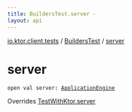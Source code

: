 ```yaml
---
title: BuildersTest.server - 
layout: api
---
```


<div class='api-docs-breadcrumbs'><a href="../index.html">io.ktor.client.tests</a> / <a href="index.html">BuildersTest</a> / <a href="./server.html">server</a></div>

# server

<div class="signature"><code><span class="keyword">open</span> <span class="keyword">val </span><span class="identifier">server</span><span class="symbol">: </span><a href="../../io.ktor.server.engine/-application-engine/index.html"><span class="identifier">ApplicationEngine</span></a></code></div>

Overrides <a href="../../io.ktor.client.tests.utils/-test-with-ktor/server.html">TestWithKtor.server</a>

